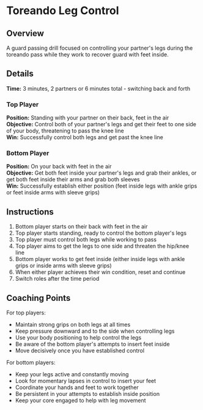 # Toreando Leg Control

## Overview
A guard passing drill focused on controlling your partner's legs during the toreando pass while they work to recover guard with feet inside.

## Details
**Time:** 3 minutes, 2 partners or 6 minutes total - switching back and forth  

### Top Player
**Position:** Standing with your partner on their back, feet in the air  
**Objective:** Control both of your partner's legs and get their feet to one side of your body, threatening to pass the knee line  
**Win:** Successfully control both legs and get past the knee line  

### Bottom Player
**Position:** On your back with feet in the air  
**Objective:** Get both feet inside your partner's legs and grab their ankles, or get both feet inside their arms and grab both sleeves  
**Win:** Successfully establish either position (feet inside legs with ankle grips or feet inside arms with sleeve grips)  

## Instructions
1. Bottom player starts on their back with feet in the air
2. Top player starts standing, ready to control the bottom player's legs
3. Top player must control both legs while working to pass
4. Top player aims to get the legs to one side and threaten the hip/knee line
5. Bottom player works to get feet inside (either inside legs with ankle grips or inside arms with sleeve grips)
6. When either player achieves their win condition, reset and continue
7. Switch roles after the time period

## Coaching Points
For top players:
- Maintain strong grips on both legs at all times
- Keep pressure downward and to the side when controlling legs
- Use your body positioning to help control the legs
- Be aware of the bottom player's attempts to insert feet inside
- Move decisively once you have established control

For bottom players:
- Keep your legs active and constantly moving
- Look for momentary lapses in control to insert your feet
- Coordinate your hands and feet to work together
- Be persistent in your attempts to establish inside position
- Keep your core engaged to help with leg movement